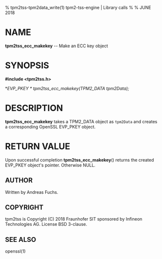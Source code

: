 % tpm2tss-tpm2data_write(1) tpm2-tss-engine | Library calls
%
% JUNE 2018

# NAME
**tpm2tss_ecc_makekey** -- Make an ECC key object

# SYNOPSIS

**#include <tpm2tss.h>**

**EVP_PKEY * tpm2tss_ecc_makekey(TPM2_DATA *tpm2Data);**

# DESCRIPTION

**tpm2tss_ecc_makekey** takes a TPM2_DATA object as `tpm2Data` and creates a
corresponding OpenSSL EVP_PKEY object.

# RETURN VALUE

Upon successful completion **tpm2tss_ecc_makekey**() returns the created
EVP_PKEY object's pointer. Otherwise NULL.

## AUTHOR

Written by Andreas Fuchs.

## COPYRIGHT

tpm2tss is Copyright (C) 2018 Fraunhofer SIT sponsored by Infineon
Technologies AG. License BSD 3-clause.

## SEE ALSO

openssl(1)

